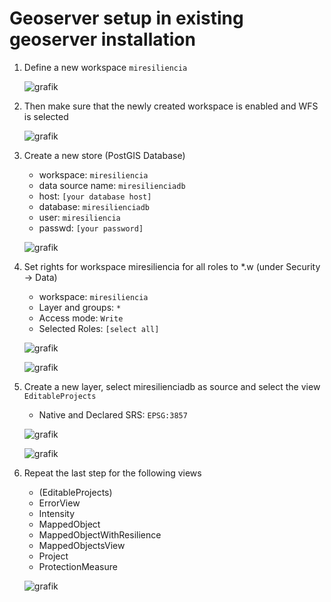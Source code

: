 # Geoserver setup in existing geoserver installation

1. Define a new workspace ``miresiliencia``

    ![grafik](https://github.com/GEOTEST-AG/MiResiliencia/assets/68429061/60b84504-cc20-4aae-8669-2b48ec7a6e8e)

2. Then make sure that the newly created workspace is enabled and WFS is selected

    ![grafik](https://github.com/GEOTEST-AG/MiResiliencia/assets/68429061/f30232ab-f508-4b5b-a148-175ab82f01be)

3. Create a new store (PostGIS Database)
    - workspace: ``miresiliencia``
    - data source name: ``miresilienciadb``
    - host: ``[your database host]``
    - database: ``miresilienciadb``
    - user: ``miresiliencia``
    - passwd: ``[your password]``

    ![grafik](https://github.com/GEOTEST-AG/MiResiliencia/assets/68429061/d6f75f3e-45f0-4cbf-afed-7ffaad5fdf78)

4. Set rights for workspace miresiliencia for all roles to *.w (under Security -> Data)
    - workspace: ``miresiliencia``
    - Layer and groups: ``*``
    - Access mode: ``Write``
    - Selected Roles: ``[select all]``

    ![grafik](https://github.com/GEOTEST-AG/MiResiliencia/assets/68429061/4dea89e0-9970-4330-9bd3-e815bf08903c)
    
    ![grafik](https://github.com/GEOTEST-AG/MiResiliencia/assets/68429061/65a7aee5-81ce-4abc-8e11-c28f883e57e2)

6. Create a new layer, select miresilienciadb as source and select the view ``EditableProjects``
    - Native and Declared SRS:  ``EPSG:3857``

    ![grafik](https://github.com/GEOTEST-AG/MiResiliencia/assets/68429061/12aa3ac5-a9dc-4128-89a7-116a56b9b337)

    ![grafik](https://github.com/GEOTEST-AG/MiResiliencia/assets/68429061/93350513-07b9-4803-ae3b-49773983e19f)

7. Repeat the last step for the following views
    - (EditableProjects)
    - ErrorView 			
    - Intensity 			
    - MappedObject 				
    - MappedObjectWithResilience 	
    - MappedObjectsView 			
    - Project 					
    - ProtectionMeasure 
  
   
    ![grafik](https://github.com/GEOTEST-AG/MiResiliencia/assets/68429061/2640c5a5-0afb-415a-a54d-39248b6c4dae)
